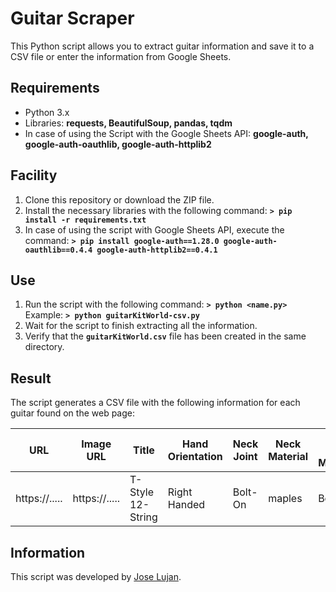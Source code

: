 
# Guitar Scraper

This Python script allows you to extract guitar information and save it to a CSV file or enter the information from Google Sheets.

## Requirements

 - Python 3.x
 - Libraries: **requests, BeautifulSoup, pandas, tqdm**
 - In case of using the Script with the Google Sheets API:
   **google-auth, google-auth-oauthlib, google-auth-httplib2**

## Facility

1. Clone this repository or download the ZIP file.
2. Install the necessary libraries with the following command:
**`> pip install -r requirements.txt`**
4. In case of using the script with Google Sheets API, execute the command:
 **`> pip install google-auth==1.28.0 google-auth-oauthlib==0.4.4 google-auth-httplib2==0.4.1`**

## Use

1. Run the script with the following command:
**`> python <name.py>`**
Example:
**`> python guitarKitWorld-csv.py`**
3. Wait for the script to finish extracting all the information.
4. Verify that the **`guitarKitWorld.csv`** file has been created in the same directory.

## Result

The script generates a CSV file with the following information for each guitar found on the web page:

| URL | Image URL | Title | Hand Orientation | Neck Joint | Neck Material | Neck Nut Material | Fretboard Material | Number of Frets | Scale Length | Body Type | Body Material | Pickup | Pickguard | Hardware Set Finish | Prices |
| --- | --- | --- | --- | --- | --- | --- | --- | --- | --- | --- | --- | --- | --- | --- | --- |
| https://..... | https://..... | T-Style 12-String | Right Handed | Bolt-On | maples | Bone | maples | 21 | 25.5" | Solid Body | Basswood | S-S | None | Chrome | $299.00 |

## Information

This script was developed by [Jose Lujan](https://github.com/JoseBytes).
